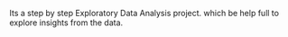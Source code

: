 Its a step by step Exploratory Data Analysis project. which be help full to explore insights from the data.
